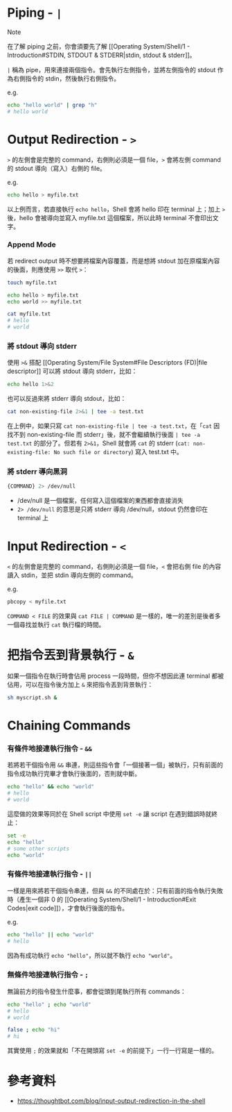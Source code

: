 # Piping - `|`

>[!Note]
>在了解 piping 之前，你會須要先了解 [[Operating System/Shell/1 - Introduction#STDIN, STDOUT & STDERR|stdin, stdout & stderr]]。

`|` 稱為 pipe，用來連接兩個指令。會先執行左側指令，並將左側指令的 stdout 作為右側指令的 stdin，然後執行右側指令。

e.g.

```bash
echo "hello world" | grep "h"
# hello world
```

# Output Redirection - `>`

`>` 的左側會是完整的 command，右側則必須是一個 file，`>` 會將左側 command 的 stdout 導向（寫入）右側的 file。

e.g.

```bash
echo hello > myfile.txt
```

以上例而言，若直接執行 `echo hello`，Shell 會將 hello 印在 terminal 上；加上 `>` 後，hello 會被導向並寫入 myfile.txt 這個檔案，所以此時 terminal 不會印出文字。

### Append Mode

若 redirect output 時不想要將檔案內容覆蓋，而是想將 stdout 加在原檔案內容的後面，則應使用 `>>` 取代 `>`：

```bash
touch myfile.txt

echo hello > myfile.txt
echo world >> myfile.txt

cat myfile.txt
# hello
# world
```

### 將 stdout 導向 stderr

使用 `>&` 搭配 [[Operating System/File System#File Descriptors (FD)|file descriptor]] 可以將 stdout 導向 stderr，比如：

```bash
echo hello 1>&2
```

也可以反過來將 stderr 導向 stdout，比如：

```bash
cat non-existing-file 2>&1 | tee -a test.txt
```

在上例中，如果只寫 `cat non-existing-file | tee -a test.txt`，在「`cat` 因找不到 non-existing-file 而 stderr」後，就不會繼續執行後面 `| tee -a test.txt` 的部分了。但若有 `2>&1`，Shell 就會將 `cat` 的 stderr (`cat: non-existing-file: No such file or directory`) 寫入 test.txt 中。

### 將 stderr 導向黑洞

```bash
{COMMAND} 2> /dev/null
```

- /dev/null 是一個檔案，任何寫入這個檔案的東西都會直接消失
- `2> /dev/null` 的意思是只將 stderr 導向 /dev/null，stdout 仍然會印在 terminal 上

# Input Redirection - `<`

`<` 的左側會是完整的 command，右側則必須是一個 file，`<` 會把右側 file 的內容讀入 stdin，並把 stdin 導向左側的 command。

e.g.

```bash
pbcopy < myfile.txt
```

`COMMAND < FILE` 的效果與 `cat FILE | COMMAND` 是一樣的，唯一的差別是後者多一個尋找並執行 `cat` 執行檔的時間。

# 把指令丟到背景執行 - `&`

如果一個指令在執行時會佔用 process 一段時間，但你不想因此連 terminal 都被佔用，可以在指令後方加上 `&` 來把指令丟到背景執行：

```bash
sh myscript.sh &
```

# Chaining Commands

### 有條件地接連執行指令 - `&&`

若將若干個指令用 `&&` 串連，則這些指令會「一個接著一個」被執行，只有前面的指令成功執行完畢才會執行後面的，否則就中斷。

```bash
echo "hello" && echo "world"
# hello
# world
```

這麼做的效果等同於在 Shell script 中使用 `set -e` 讓 script 在遇到錯誤時就終止：

```bash
set -e
echo "hello"
# some other scripts
echo "world"
```

### 有條件地接連執行指令 - `||`

一樣是用來將若干個指令串連，但與 `&&` 的不同處在於：只有前面的指令執行失敗時（產生一個非 0 的 [[Operating System/Shell/1 - Introduction#Exit Codes|exit code]]），才會執行後面的指令。

e.g.

```bash
echo "hello" || echo "world"
# hello
```

因為有成功執行 `echo "hello"`，所以就不執行 `echo "world"`。

### 無條件地接連執行指令 - `;`

無論前方的指令發生什麼事，都會從頭到尾執行所有 commands：

```bash
echo "hello" ; echo "world"
# hello
# world

false ; echo "hi"
# hi
```

其實使用 `;` 的效果就和「不在開頭寫 `set -e` 的前提下」一行一行寫是一樣的。

# 參考資料

- <https://thoughtbot.com/blog/input-output-redirection-in-the-shell>
